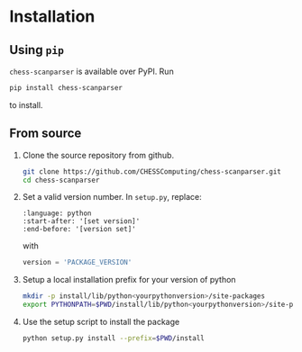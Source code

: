 # Installation

## Using `pip`
`chess-scanparser` is available over PyPI. Run
```bash
pip install chess-scanparser
```
to install.
<!---
## Using `conda`
CHAP is available over conda-forge. Run
```bash
conda install -c conda-forge chess-scanparser
```
to install.
-->

## From source
1. Clone the source repository from github.
   ```bash
   git clone https://github.com/CHESSComputing/chess-scanparser.git
   cd chess-scanparser
   ```
1. Set a valid version number. In `setup.py`, replace:
   ```{literalinclude} /../setup.py
   :language: python
   :start-after: '[set version]'
   :end-before: '[version set]'
   ```
   with
   ```python
   version = 'PACKAGE_VERSION'
   ```
1. Setup a local installation prefix for your version of python
   ```bash
   mkdir -p install/lib/python<yourpythonversion>/site-packages
   export PYTHONPATH=$PWD/install/lib/python<yourpythonversion>/site-packages
   ```
1. Use the setup script to install the package
   ```bash
   python setup.py install --prefix=$PWD/install
   ```

